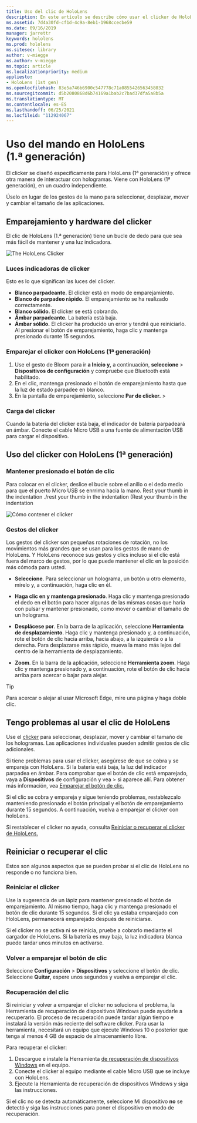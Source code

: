 ```yaml
---
title: Uso del clic de HoloLens
description: En este artículo se describe cómo usar el clicker de HoloLens, incluido el emparejamiento, el cobro y la recuperación del clicker.
ms.assetid: 7d4a30fd-cf1d-4c9a-8eb1-1968ccecbe59
ms.date: 09/16/2019
manager: jarrettr
keywords: hololens
ms.prod: hololens
ms.sitesec: library
author: v-miegge
ms.author: v-miegge
ms.topic: article
ms.localizationpriority: medium
appliesto:
- HoloLens (1st gen)
ms.openlocfilehash: 83e5a746b6900c547778c71a0855426563458032
ms.sourcegitcommit: d5b2080868d6b74169a1bab2c7bad37dfa5a8b5a
ms.translationtype: MT
ms.contentlocale: es-ES
ms.lasthandoff: 06/25/2021
ms.locfileid: "112924067"
---
```

# <a name="use-the-hololens-1st-gen-clicker"></a>Uso del mando en HoloLens (1.ª generación)

El clicker se diseñó específicamente para HoloLens (1ª generación) y ofrece otra manera de interactuar con hologramas. Viene con HoloLens (1ª generación), en un cuadro independiente.

Úselo en lugar de los gestos de la mano para seleccionar, desplazar, mover y cambiar el tamaño de las aplicaciones.

## <a name="clicker-hardware-and-pairing"></a>Emparejamiento y hardware del clicker

El clic de HoloLens (1.ª generación) tiene un bucle de dedo para que sea más fácil de mantener y una luz indicadora.

![The HoloLens Clicker](images/use-hololens-clicker-1.png)

### <a name="clicker-indicator-lights"></a>Luces indicadoras de clicker

Esto es lo que significan las luces del clicker.

- **Blanco parpadeante.** El clicker está en modo de emparejamiento.
- **Blanco de parpadeo rápido.** El emparejamiento se ha realizado correctamente.
- **Blanco sólido.** El clicker se está cobrando.
- **Ámbar parpadeante.** La batería está baja.
- **Ámbar sólido.** El clicker ha producido un error y tendrá que reiniciarlo. Al presionar el botón de emparejamiento, haga clic y mantenga presionado durante 15 segundos.

### <a name="pair-the-clicker-with-your-hololens-1st-gen"></a>Emparejar el clicker con HoloLens (1ª generación)

1. Use el gesto de Bloom para ir **a Inicio y,** a continuación, **seleccione**  >  **Dispositivos de configuración** y compruebe que Bluetooth está habilitado.
1. En el clic, mantenga presionado el botón de emparejamiento hasta que la luz de estado parpadee en blanco.
1. En la pantalla de emparejamiento, seleccione **Par de clicker.**  >  

### <a name="charge-the-clicker"></a>Carga del clicker

Cuando la batería del clicker está baja, el indicador de batería parpadeará en ámbar. Conecte el cable Micro USB a una fuente de alimentación USB para cargar el dispositivo.

## <a name="use-the-clicker-with-hololens-1st-gen"></a>Uso del clicker con HoloLens (1ª generación)

### <a name="hold-the-clicker"></a>Mantener presionado el botón de clic

Para colocar en el clicker, deslice el bucle sobre el anillo o el dedo medio para que el puerto Micro USB se enrrima hacia la mano. Rest your thumb in the indentation ./rest your thumb in the indentation (Rest your thumb in the indentation

![Cómo contener el clicker](images/use-hololens-clicker-2.png)

### <a name="clicker-gestures"></a>Gestos del clicker

Los gestos del clicker son pequeñas rotaciones de rotación, no los movimientos más grandes que se usan para los gestos de mano de HoloLens. Y HoloLens reconoce sus gestos y clics incluso [](hololens1-basic-usage.md)si el clic está fuera del marco de gestos, por lo que puede mantener el clic en la posición más cómoda para usted.

- **Seleccione**. Para seleccionar un holograma, un botón u otro elemento, mírelo y, a continuación, haga clic en él.

- **Haga clic en y mantenga presionado**. Haga clic y mantenga presionado el dedo en el botón para hacer algunas de las mismas cosas que haría con pulsar y mantener presionado, como mover o cambiar el tamaño de un holograma.

- **Desplácese por**. En la barra de la aplicación, seleccione **Herramienta de desplazamiento**. Haga clic y mantenga presionado y, a continuación, rote el botón de clic hacia arriba, hacia abajo, a la izquierda o a la derecha. Para desplazarse más rápido, mueva la mano más lejos del centro de la herramienta de desplazamiento.

- **Zoom**. En la barra de la aplicación, seleccione **Herramienta zoom**. Haga clic y mantenga presionado y, a continuación, rote el botón de clic hacia arriba para acercar o bajar para alejar.

> [!TIP]
> Para acercar o alejar al usar Microsoft Edge, mire una página y haga doble clic.

## <a name="im-having-problems-using-the-hololens-clicker"></a>Tengo problemas al usar el clic de HoloLens

Use el [clicker](hololens1-clicker.md) para seleccionar, desplazar, mover y cambiar el tamaño de los hologramas. Las aplicaciones individuales pueden admitir gestos de clic adicionales.

Si tiene problemas para usar el clicker, asegúrese de que se cobra y se empareja con HoloLens. Si la batería está baja, la luz del indicador parpadea en ámbar. Para comprobar que el botón de clic está emparejado, vaya a **Dispositivos** de configuración y vea  >   si aparece allí. Para obtener más información, vea [Emparejar el botón de clic.](hololens1-clicker.md)

Si el clic se cobra y empareja y sigue teniendo problemas, restablezcalo manteniendo presionado el botón principal y el botón de emparejamiento durante 15 segundos. A continuación, vuelva a emparejar el clicker con holoLens.

Si restablecer el clicker no ayuda, consulta [Reiniciar o recuperar el clicker de HoloLens.](hololens1-clicker.md#restart-or-recover-the-clicker)
## <a name="restart-or-recover-the-clicker"></a>Reiniciar o recuperar el clic

Estos son algunos aspectos que se pueden probar si el clic de HoloLens no responde o no funciona bien.

### <a name="restart-the-clicker"></a>Reiniciar el clicker

Use la sugerencia de un lápiz para mantener presionado el botón de emparejamiento. Al mismo tiempo, haga clic y mantenga presionado el botón de clic durante 15 segundos. Si el clic ya estaba emparejado con HoloLens, permanecerá emparejado después de reiniciarse.

Si el clicker no se activa ni se reinicia, pruebe a cobrarlo mediante el cargador de HoloLens. Si la batería es muy baja, la luz indicadora blanca puede tardar unos minutos en activarse.

### <a name="re-pair-the-clicker"></a>Volver a emparejar el botón de clic

Seleccione **Configuración**  >  **Dispositivos** y seleccione el botón de clic. Seleccione **Quitar,** espere unos segundos y vuelva a emparejar el clic.

### <a name="recover-the-clicker"></a>Recuperación del clic

Si reiniciar y volver a emparejar el clicker no soluciona el problema, la Herramienta de recuperación de dispositivos Windows puede ayudarle a recuperarlo. El proceso de recuperación puede tardar algún tiempo e instalará la versión más reciente del software clicker. Para usar la herramienta, necesitará un equipo que ejecute Windows 10 o posterior que tenga al menos 4 GB de espacio de almacenamiento libre.

Para recuperar el clicker:

1. Descargue e instale la Herramienta [de recuperación de dispositivos Windows](https://dev.azure.com/ContentIdea/ContentIdea/_queries/query/8a004dbe-73f8-4a32-94bc-368fc2f2a895/) en el equipo.
1. Conecte el clicker al equipo mediante el cable Micro USB que se incluye con HoloLens.
1. Ejecute la Herramienta de recuperación de dispositivos Windows y siga las instrucciones.

Si el clic no se detecta automáticamente, seleccione Mi dispositivo **no** se detectó y siga las instrucciones para poner el dispositivo en modo de recuperación.

